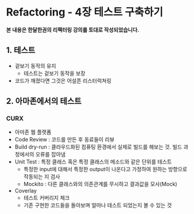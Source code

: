 # Refactoring - 4장 테스트 구축하기

**본 내용은 한달한권의 리팩터링 강의를 토대로 작성되었습니다.**



## 1. 테스트

* 겉보기 동작의 유지
  * 테스트는 겉보기 동작을 보장
* 코드가 깨졌다면 그것은 어설픈 리스터럭쳐링



## 2. 아마존에서의 테스트

### CURX

* 아마존 웹 플랫폼
* Code Review : 코드를 만든 후 동료들이 리뷰
* Build dry-run : 클라우드화된 컴퓨팅 환경에서 실제로 빌드를 해보는 것. 빌드 과정에서의 오류를 잡아냄
* Unit Test : 특정 클래스 혹은 특정 클래스의 메소드와 같은 단위를 테스트
  * 특정한 input에 대해서 특정한 output이 나온다고 가정하여 원하는 방향으로 작동되는 지 검사
  * Mockito : 다른 클래스와의 의존관계를 무시하고 결과값을 모사(Mock)
* Coverlay
  * 테스트 커버리지 체크
  * 기존 구현한 코드들을 돌아보며 얼마나 테스트 되었는지 볼 수 있는 것